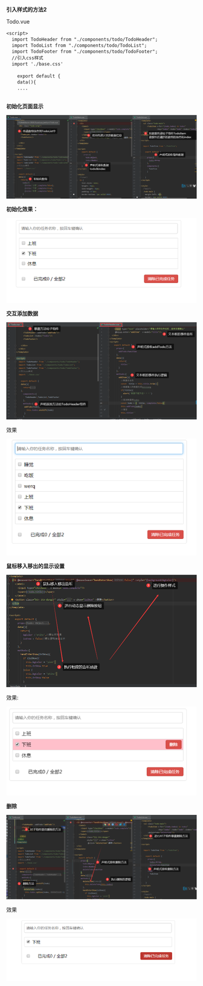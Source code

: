 **引入样式的方法2**

Todo.vue

```
<script>
  import TodoHeader from "./components/todo/TodoHeader";
  import TodoList from "./components/todo/TodoList";
  import TodoFooter from "./components/todo/TodoFooter";
  //引入css样式
  import './base.css'

    export default {
    data(){
    ....
  
```



**初始化页面显示**

![](picc/初始化流程.png)

**初始化效果：**

![](picc/初始化效果.png)





**交互添加数据**

![](picc/添加交互的流程.png)

效果

![](picc/添加交互的效果.png)



**鼠标移入移出的显示设置**

![](picc/鼠标移入移出.jpg)

效果:

![](picc/鼠标移入移出效果.jpg)



**删除**

![](picc/删除.jpg)



效果

![](picc/删除效果.jpg)

